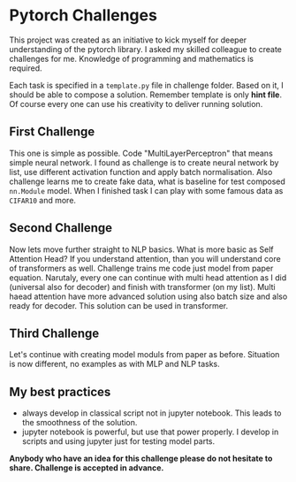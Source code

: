 # Pytorch Challenges

This project was created as an initiative to kick myself for deeper understanding of the pytorch library. 
I asked my skilled colleague to create challenges for me. Knowledge of programming and mathematics is required.

Each task is specified in a `template.py` file in challenge folder. Based on it, I should be able to compose a solution.
Remember template is only __hint file__. Of course every one can use his creativity to deliver running solution.

## First Challenge

This one is simple as possible. Code "MultiLayerPerceptron" that means simple neural network.
I found as challenge is to create neural network by list, use different activation function and apply batch normalisation. 
Also challenge learns me to create fake data, what is baseline for test composed `nn.Module` model. 
When I finished task I can play with some famous data as `CIFAR10` and more.

## Second Challenge

Now lets move further straight to NLP basics. What is more basic as Self Attention Head? If you understand attention, 
than you will understand core of transformers as well. Challenge trains me code just model from paper equation. 
Narutaly, every one can continue with multi head attention as I did (universal also for decoder) and finish with 
transformer (on my list). Multi haead attention have more advanced solution using also batch size and also ready 
for decoder. This solution can be used in transformer.

## Third Challenge

Let's continue with creating model moduls from paper as before. Situation is now different, no examples as with MLP 
and NLP tasks.

## My best practices
* always develop in classical script not in jupyter notebook. This leads to the smoothness of the solution.
* jupyter notebook is powerful, but use that power properly. I develop in scripts and using jupyter just for testing model parts.

__Anybody who have an idea for this challenge please do not hesitate to share. Challenge is accepted in advance.__